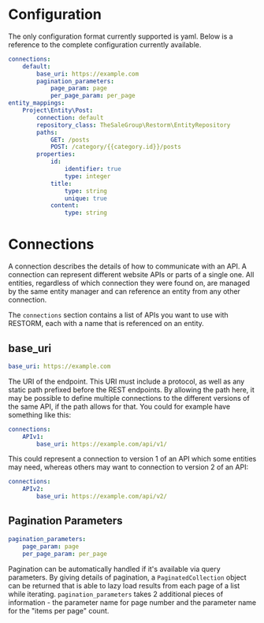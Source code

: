 # Configuration

The only configuration format currently supported is yaml. Below is a reference
to the complete configuration currently available.

```YAML
connections:
    default:
        base_uri: https://example.com
        pagination_parameters:
            page_param: page
            per_page_param: per_page
entity_mappings:
    Project\Entity\Post:
        connection: default
        repository_class: TheSaleGroup\Restorm\EntityRepository
        paths:
            GET: /posts
            POST: /category/{{category.id}}/posts
        properties:
            id:
                identifier: true
                type: integer
            title:
                type: string
                unique: true
            content:
                type: string
```

# Connections

A connection describes the details of how to communicate with an API. A
connection can represent different website APIs or parts of a single one. All
entities, regardless of which connection they were found on, are managed by the
same entity manager and can reference an entity from any other connection.

The `connections` section contains a list of APIs you want to use with RESTORM,
each with a name that is referenced on an entity.


## base_uri
```YAML
base_uri: https://example.com
```

The URI of the endpoint. This URI must include a protocol, as well as any static
path prefixed before the REST endpoints. By allowing the path here, it may be
possible to define multiple connections to the different versions of the same
API, if the path allows for that. You could for example have something like this:

```YAML
connections:
    APIv1:
        base_uri: https://example.com/api/v1/
```

This could represent a connection to version 1 of an API which some entities may
need, whereas others may want to connection to version 2 of an API:

```YAML
connections:
    APIv2:
        base_uri: https://example.com/api/v2/
```


## Pagination Parameters
```YAML
pagination_parameters:
    page_param: page
    per_page_param: per_page
```

Pagination can be automatically handled if it's available via query parameters.
By giving details of pagination, a `PaginatedCollection` object can be returned
that is able to lazy load results from each page of a list while iterating.
`pagination_parameters` takes 2 additional pieces of information - the parameter
name for page number and the parameter name for the "items per page" count.
